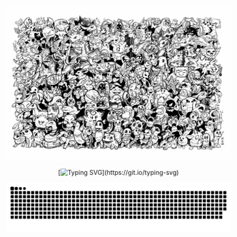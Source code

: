 <!-- https://readme-typing-svg.demolab.com/demo/ -->
![alt text](https://github.com/wenter028/wenter028/blob/main/src/back.jpg)

<div align="center">

[![Typing SVG](https://readme-typing-svg.demolab.com?font=Fira+Code&duration=1000&center=true&multiline=true&repeat=false&random=false&width=441&height=80&lines=+++++++++++++++++++++++++Wenter;Welcome+to+my+profile!)](https://git.io/typing-svg)

</div>

<picture>
  <source media="(prefers-color-scheme: dark)" srcset="https://raw.githubusercontent.com/wenter028/wenter028/output/github-contribution-grid-snake-dark.svg">
  <source media="(prefers-color-scheme: light)" srcset="https://raw.githubusercontent.com/wenter028/wenter028/output/github-contribution-grid-snake.svg">
  <img alt="github contribution grid snake animation" src="https://raw.githubusercontent.com/wenter028/wenter028/output/github-contribution-grid-snake.svg">
</picture>
